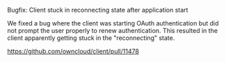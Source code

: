 Bugfix: Client stuck in reconnecting state after application start

We fixed a bug where the client was starting OAuth authentication but
did not prompt the user properly to renew authentication.
This resulted in the client apparently getting stuck in the "reconnecting" state.

https://github.com/owncloud/client/pull/11478
